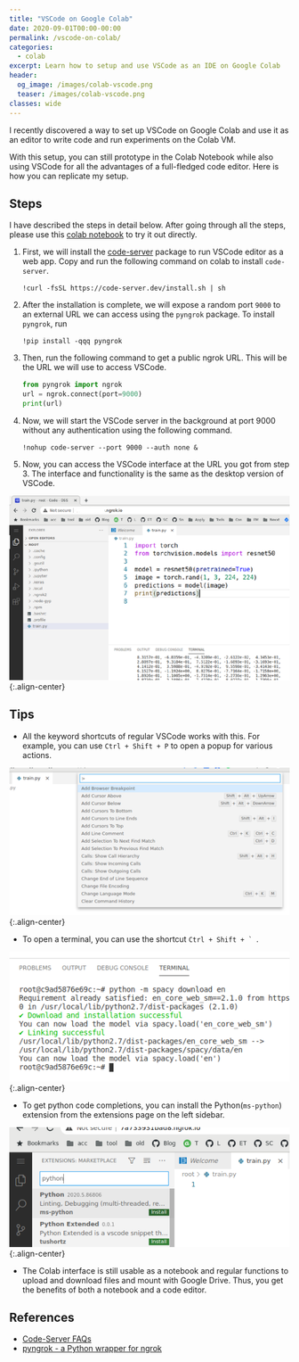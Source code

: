 ```yaml
---
title: "VSCode on Google Colab"
date: 2020-09-01T00:00-00:00
permalink: /vscode-on-colab/
categories:
  - colab
excerpt: Learn how to setup and use VSCode as an IDE on Google Colab
header:
  og_image: /images/colab-vscode.png
  teaser: /images/colab-vscode.png
classes: wide
---
```


I recently discovered a way to set up VSCode on Google Colab and use it as an editor to write code and run experiments on the Colab VM.  

With this setup, you can still prototype in the Colab Notebook while also using VSCode for all the advantages of a full-fledged code editor. Here is how you can replicate my setup.  

## Steps  
I have described the steps in detail below. After going through all the steps, please use this [colab notebook](https://colab.research.google.com/drive/1yvUy5Gn9lPjmCQH6RjD_LvUO2NE0Z7RM?usp=sharing) to try it out directly. 

1. First, we will install the [code-server](https://github.com/cdr/code-server) package to run VSCode editor as a web app. Copy and run the following command on colab to install `code-server`.  

    ```
    !curl -fsSL https://code-server.dev/install.sh | sh
    ```

2. After the installation is complete, we will expose a random port `9000` to an external URL we can access using the `pyngrok` package. To install `pyngrok`, run  

    ```shell
    !pip install -qqq pyngrok
    ```

3. Then, run the following command to get a public ngrok URL. This will be the URL we will use to access VSCode. 

    ```python
    from pyngrok import ngrok
    url = ngrok.connect(port=9000)
    print(url)
    ```

4. Now, we will start the VSCode server in the background at port 9000 without any authentication using the following command.

    ```
    !nohup code-server --port 9000 --auth none &
    ```

5. Now, you can access the VSCode interface at the URL you got from step 3. The interface and functionality is the same as the desktop version of VSCode.  

![](/images/colab-vscode.png){:.align-center}  

## Tips
- All the keyword shortcuts of regular VSCode works with this. For example, you can use `Ctrl + Shift + P` to open a popup for various actions.

![](/images/vscode-ctrl-shift-p.png){:.align-center}  

- To open a terminal, you can use the shortcut ``Ctrl + Shift + ` ``.

![](/images/vscode-terminal.png){:.align-center}  

- To get python code completions, you can install the Python(`ms-python`) extension from the extensions page on the left sidebar.

![](/images/vscode-code-completions.png){:.align-center}  

- The Colab interface is still usable as a notebook and regular functions to upload and download files and mount with Google Drive. Thus, you get the benefits of both a notebook and a code editor.   

## References
- [Code-Server FAQs](https://github.com/cdr/code-server/blob/v3.5.0/doc/FAQ.md)
- [pyngrok - a Python wrapper for ngrok](https://pyngrok.readthedocs.io/en/latest/)